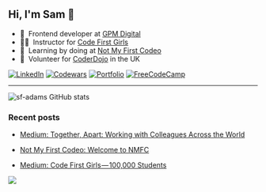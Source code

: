 ## Hi, I'm Sam 👋

<!-- ABOUT ME -->

- 🚜 &nbsp;Frontend developer at [GPM Digital](https://gpm.digital/)
- 👩‍💻 &nbsp;Instructor for [Code First Girls](https://codefirstgirls.com/)
- 🚧 &nbsp;Learning by doing at [Not My First Codeo](https://notmyfirstcodeo.com)
- 🚸 &nbsp;Volunteer for [CoderDojo](https://coderdojo.com/en) in the UK

<!-- SOCIAL -->

[![LinkedIn][linkedin-shield]][linkedin-url]
[![Codewars][codewars-shield]][codewars-url]
[![Portfolio][portfolio-shield]][portfolio-url]
[![FreeCodeCamp][freecodecamp-shield]][freecodecamp-url]

<!-- [![Twitter][twitter-shield]][twitter-url]
[![Medium][medium-shield]][medium-url]
[![Dev.to][dev-shield]][dev-url]
[![YouTube][youtube-shield]][youtube-url]
[![Ghost][ghost-shield]][ghost-url]
[![Hashnode][hashnode-shield]][hashnode-url]
[![RSS][rss-shield]][rss-url]
[![Substack][substack-shield]][substack-url]
[![Hackernoon][hackernoon-shield]][hackernoon-url]
[![Leetcode][leetcode-shield]][leetcode-url]
[![Hackerrank][hackerrank-shield]][hackerrank-url]
-->

---

<!-- STATS -->

![sf-adams GitHub stats](https://github-readme-stats.vercel.app/api?username=sf-adams&show_icons=true&bg_color=FFD300&title_color=27252A&text_color=27252A&icon_color=27252A&hide_border=true)

<!-- BLOG POSTS -->

### Recent posts

<!-- BLOG-POST-LIST:START -->

- [Medium: Together, Apart: Working with Colleagues Across the World](https://medium.com/@sf-adams/together-apart-working-with-colleagues-across-the-world-7208fe35ac13?source=rss-6e1750a58761------2)
- [Not My First Codeo: Welcome to NMFC](https://notmyfirstcodeo.com/posts/welcome-to-nmfc/)
- [Medium: Code First Girls — 100,000 Students](https://medium.com/@sf-adams/code-first-girls-100-000-students-346badf4d756?source=rss-6e1750a58761------2)
  <!-- BLOG-POST-LIST:END -->

    <!-- <a href="https://github.com/MartinHeinz/python-project-blueprint">
    <img align="center" src="https://github-readme-stats.vercel.app/api/pin/?username=sf-adams&repo=javascript-challenges&title_color=27252A&text_color=27252A&icon_color=27252A&bg_color=FFD300&hide_border=true" />
    </a> -->

<!-- footer -->
<div style="align-items:center;">
  <img src="https://capsule-render.vercel.app/api?type=waving&color=FFD300&height=60&section=footer&width=100"/>
</div>

<!-- MARKDOWN LINKS -->

[linkedin-shield]: https://img.shields.io/badge/LinkedIn-FFD300?style=for-the-badge&logo=linkedin&logoColor=242424
[linkedin-url]: https://linkedin.com/in/sf-adams
[codewars-shield]: https://img.shields.io/badge/Codewars-FFD300?style=for-the-badge&logo=Codewars&logoColor=242424
[codewars-url]: https://www.codewars.com/users/sf-adams
[portfolio-shield]: https://img.shields.io/badge/Portfolio-FFD300?style=for-the-badge&logo=aboutdotme&logoColor=242424
[portfolio-url]: https://sf-adams.com
[freecodecamp-shield]: https://img.shields.io/badge/Freecodecamp-FFD300.svg?&style=for-the-badge&logo=freecodecamp&logoColor=242424
[freecodecamp-url]: https://forum.freecodecamp.org/u/sf-adams/summary
